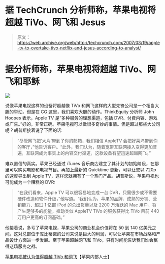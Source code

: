 # 据 TechCrunch 分析师称，苹果电视将超越 TiVo、网飞和 Jesus

> 原文：<https://web.archive.org/web/http://techcrunch.com/2007/03/19/apple-tv-to-overtake-tivo-netflix-and-jesus-according-to-analyst/>

# 据分析师称，苹果电视将超越 TiVo、网飞和耶稣

![](img/1d696c046bbb64f807f25ef8a6fa41c8.png)

说像苹果电视这样的设备将超越像 TiVo 和网飞这样的大型先锋公司是一个相当大胆的举动。但是在 CG 这里，我们喜欢大胆的动作。ThinkEquity 分析师 John Hoopes 表示，Apple TV 是“多种服务的理想渠道，包括 DVR、付费内容、游戏或广告。”好的，非常正确。苹果电视可以做很多奇妙的事情。但是超过那些大公司呢？胡普斯接着说了下面的话:

> “尽管网飞把‘大片’带到了你的邮箱，我们相信 AppleTV 会把好莱坞带到你的客厅，”他告诉客户。“此外，我们认为，随着宽带互联网接入变得更加普遍，互联网成为事实上的内容交付渠道，这款设备有望迅速超越网飞。”

难以置信的真实。苹果已经通过 iTunes 音乐商店建立了其计划的初始阶段，在那里可以购买电影和电视节目。再加上最新的 Quicktime 更新，可以让您以 720p 的速度导出到 Apple TV，这样您就拥有了一个热门产品。胡普斯说，苹果电视也可能成为一个糟糕的 DVR:

> “在我们看来，Apple TV 可以很容易地变成一台 DVR，只需很少或不需要硬件改造和软件升级，”他写道。“我们认为，苹果的品牌、成熟的分销、营销能力、超过 1 亿部 iPod 的总出货量以及 2200 万活跃的 Mac 用户，将产生足够多的能量，推动类似 AppleTV TiVo 的服务获得比 TiVo 目前 440 万用户更高的订阅基础。”

他接着说，多亏了苹果电视，苹果公司的商业机会价值将在 50 到 140 亿美元之间。这对总部位于库比蒂诺的公司来说是巨大的利润，可以让苹果在市场战略和产品设计方面进一步发展。至于苹果超越网飞和 TiVo，只有时间能告诉我们谁会赢得这场服务之战。

[苹果电视被认为值得超越 TiVo 和网飞](https://web.archive.org/web/20210307075220/http://www.appleinsider.com/article.php?id=2578)【苹果内部人士】
